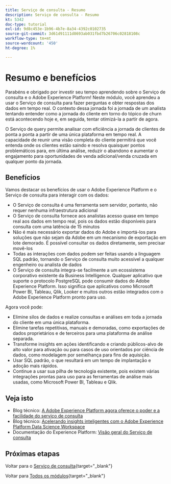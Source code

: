 ```yaml
---
title: Serviço de consulta - Resumo
description: Serviço de consulta - Resumo
kt: 5342
doc-type: tutorial
exl-id: 9d8c453e-1b96-4b7e-8a34-4392c0102735
source-git-commit: 3d61d91111d8693ab031fbd7b26706c02818108c
workflow-type: tm+mt
source-wordcount: '450'
ht-degree: 1%

---
```


# Resumo e benefícios

Parabéns e obrigado por investir seu tempo aprendendo sobre o Serviço de consulta e o Adobe Experience Platform!
Neste módulo, você aprendeu a usar o Serviço de consulta para fazer perguntas e obter respostas dos dados em tempo real. O contexto dessa jornada foi a jornada de um analista tentando entender como a jornada do cliente em torno do tópico de churn está acontecendo hoje e, em seguida, tentar otimizá-la a partir de agora.

O Serviço de query permite analisar com eficiência a jornada de clientes de ponta a ponta a partir de uma única plataforma em tempo real. A capacidade de reunir uma visão completa do cliente permitirá que você entenda onde os clientes estão saindo e resolva quaisquer pontos problemáticos para, em última análise, reduzir o abandono e aumentar o engajamento para oportunidades de venda adicional/venda cruzada em qualquer ponto da jornada.

## Benefícios

Vamos destacar os benefícios de usar o Adobe Experience Platform e o Serviço de consulta para interagir com os dados:

- O Serviço de consulta é uma ferramenta sem servidor, portanto, não requer nenhuma infraestrutura adicional
- O Serviço de consulta fornece aos analistas acesso quase em tempo real aos dados em tempo real, pois os dados estão disponíveis para consulta com uma latência de 15 minutos
- Não é mais necessário exportar dados do Adobe e importá-los para soluções que não sejam da Adobe em um mecanismo de exportação em lote demorado. É possível consultar os dados diretamente, sem precisar movê-los
- Todas as interações com dados podem ser feitas usando a linguagem SQL padrão, tornando o Serviço de consulta muito acessível a qualquer engenheiro ou analista de dados
- O Serviço de consulta integra-se facilmente a um ecossistema corporativo existente da Business Intelligence. Qualquer aplicativo que suporte o protocolo PostgreSQL pode consumir dados do Adobe Experience Platform. Isso significa que aplicativos como Microsoft Power BI, Tableau, Qlik, Looker e muitos outros estão integrados com o Adobe Experience Platform pronto para uso.

Agora você pode:

- Elimine silos de dados e realize consultas e análises em toda a jornada do cliente em uma única plataforma.
- Elimine tarefas repetitivas, manuais e demoradas, como exportações de dados proprietários e de terceiros para uma plataforma de análise separada.
- Transforme insights em ações identificando e criando públicos-alvo de alto valor para ativação ou para casos de uso orientados por ciência de dados, como modelagem por semelhança para fins de aquisição.
- Usar SQL padrão, o que resultará em um tempo de implantação e adoção mais rápidos.
- Continue a usar sua pilha de tecnologia existente, pois existem várias integrações prontas para uso para as ferramentas de análise mais usadas, como Microsoft Power BI, Tableau e Qlik.

## Veja isto

- Blog técnico: [A Adobe Experience Platform agora oferece o poder e a facilidade do serviço de consulta](https://medium.com/adobetech/adobe-experience-platform-now-offers-the-power-and-ease-of-query-service-8c25ecf8eb1b)
- Blog técnico: [Acelerando insights inteligentes com o Adobe Experience Platform Data Science Workspace](https://medium.com/adobetech/accelerate-intelligent-insights-with-adobe-experience-platform-data-science-workspace-89538bacbbea)
- Documentação do Experience Platform: [Visão geral do Serviço de consulta](https://experienceleague.adobe.com/docs/experience-platform/query/home.html?lang=pt-BR)

## Próximas etapas

Voltar para o [Serviço de consulta](./query-service.md){target="_blank"}

Voltar para [Todos os módulos](./../../../../overview.md){target="_blank"}
